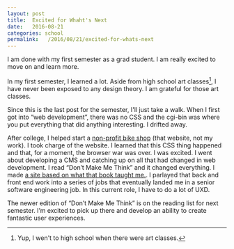 ```yaml
---
layout: post
title:  Excited for Whaht's Next
date:   2016-08-21
categories: school
permalink:   /2016/08/21/excited-for-whats-next
---
```


I am done with my first semester as a grad student. I am really excited to move on and learn more.

In my first semester, I learned a lot. Aside from high school art classes[^art], I have never been exposed to any design theory. I am grateful for those art classes.

Since this is the last post for the semester, I'll just take a walk. When I first got into “web development”, there was no CSS and the cgi-bin was where you put everything that did anything interesting. I drifted away.

After college, I helped start a [non-profit bike shop](http://sopobikes.org/) (that website, not my work). I took charge of the website. I learned that this CSS thing happened and that, for a moment, the browser war was over. I was excited. I went about developing a CMS and catching up on all that had changed in web development. I read “Don’t Make Me Think” and it changed everything. I made [a site based on what that book taught me.](https://web.archive.org/web/20070811180020/http://www.sopobikes.org/). I parlayed that back and front end work into a series of jobs that eventually landed me in a senior software engineering job. In this current role, I have to do a lot of UXD.

The newer edition of “Don’t Make Me Think” is on the reading list for next semester. I’m excited to pick up there and develop an ability to create fantastic user experiences.

[^art]: Yup, I wen't to high school when there were art classes.
